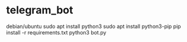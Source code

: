 # telegram_bot

debian/ubuntu
sudo apt install python3
sudo apt install python3-pip
pip install -r requirements.txt
python3 bot.py
